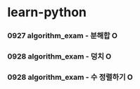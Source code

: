 # learn-python

### 0927 algorithm_exam - 분해합 O

### 0928 algorithm_exam - 덩치 O

### 0928 algorithm_exam - 수 정렬하기 O
